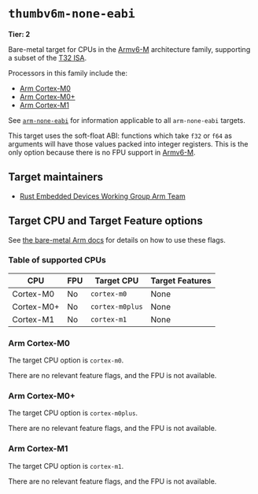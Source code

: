 # `thumbv6m-none-eabi`

**Tier: 2**

Bare-metal target for CPUs in the [Armv6-M] architecture family, supporting a
subset of the [T32 ISA][t32-isa].

Processors in this family include the:

* [Arm Cortex-M0][cortex-m0]
* [Arm Cortex-M0+][cortex-m0plus]
* [Arm Cortex-M1][cortex-m1]

See [`arm-none-eabi`](arm-none-eabi.md) for information applicable to all
`arm-none-eabi` targets.

This target uses the soft-float ABI: functions which take `f32` or `f64` as
arguments will have those values packed into integer registers. This is the
only option because there is no FPU support in [Armv6-M].

[t32-isa]: https://developer.arm.com/Architectures/T32%20Instruction%20Set%20Architecture
[Armv6-M]: https://developer.arm.com/documentation/ddi0419/latest/
[cortex-m0]: https://developer.arm.com/Processors/Cortex-M0
[cortex-m0plus]: https://developer.arm.com/Processors/Cortex-M0+
[cortex-m1]: https://developer.arm.com/Processors/Cortex-M1

## Target maintainers

* [Rust Embedded Devices Working Group Arm Team](https://github.com/rust-embedded/wg?tab=readme-ov-file#the-arm-team)

## Target CPU and Target Feature options

See [the bare-metal Arm
docs](arm-none-eabi.md#target-cpu-and-target-feature-options) for details on how
to use these flags.

### Table of supported CPUs

| CPU        | FPU | Target CPU      | Target Features       |
| ---------- | --- | --------------- | --------------------- |
| Cortex-M0  | No  | `cortex-m0`     | None                  |
| Cortex-M0+ | No  | `cortex-m0plus` | None                  |
| Cortex-M1  | No  | `cortex-m1`     | None                  |

### Arm Cortex-M0

The target CPU option is `cortex-m0`.

There are no relevant feature flags, and the FPU is not available.

### Arm Cortex-M0+

The target CPU option is `cortex-m0plus`.

There are no relevant feature flags, and the FPU is not available.

### Arm Cortex-M1

The target CPU option is `cortex-m1`.

There are no relevant feature flags, and the FPU is not available.
